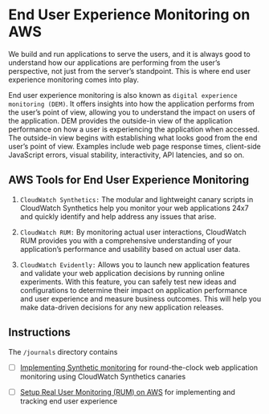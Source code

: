# End User Experience Monitoring on AWS

We build and run applications to serve the users, and it is always good to understand how our applications are performing from the user’s perspective, not just from the server’s standpoint. This is where end user experience monitoring comes into play.

End user experience monitoring is also known as `digital experience monitoring (DEM)`. It offers insights into how the application performs from the user’s point of view, allowing you to understand the impact on users of the application. DEM provides the outside-in view of the application performance on how a user is experiencing the application when accessed. The outside-in view begins with establishing what looks good from the end user’s point of view. Examples include web page response times, client-side JavaScript errors, visual stability, interactivity, API latencies, and so on.

## AWS Tools for End User Experience Monitoring

1. `CloudWatch Synthetics:` The modular and lightweight canary scripts in CloudWatch Synthetics help you monitor your web applications 24x7 and quickly identify and help address any issues that arise.

2. `CloudWatch RUM:` By monitoring actual user interactions, CloudWatch RUM provides you with a comprehensive understanding of your application’s performance and usability based on actual user data.

3. `CloudWatch Evidently:` Allows you to launch new application features and validate your web application decisions by running online experiments. With this feature, you can safely test new ideas and configurations to determine their impact on application performance and user experience and measure business outcomes. This will help you make data-driven decisions for any new application releases.

## Instructions

The `/journals` directory contains

- [ ] [Implementing Synthetic monitoring](journals/cloudwatch-synthetic-canaries.md) for round-the-clock web application monitoring using CloudWatch Synthetics canaries

- [ ] [Setup Real User Monitoring (RUM) on AWS](journals/real-user-monitoring.md) for implementing and tracking end user experience